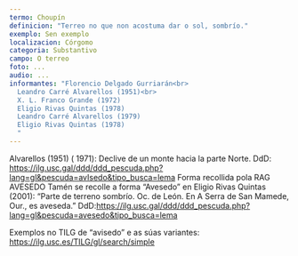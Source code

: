 ```yaml
---
termo: Choupín
definicion: "Terreo no que non acostuma dar o sol, sombrío."
exemplo: Sen exemplo
localizacion: Córgomo
categoria: Substantivo
campo: O terreo
foto: ...
audio: ...
informantes: "Florencio Delgado Gurriarán<br>
  Leandro Carré Alvarellos (1951)<br>
  X. L. Franco Grande (1972)
  Eligio Rivas Quintas (1978)
  Leandro Carré Alvarellos (1979)
  Eligio Rivas Quintas (1978)
  "
---
```


Alvarellos (1951) ( 1971): Declive de un monte hacia la parte Norte.
DdD: https://ilg.usc.gal/ddd/ddd_pescuda.php?lang=gl&pescuda=avIsedo&tipo_busca=lema
Forma recollida pola RAG AVESEDO
Tamén se recolle a forma “Avesedo” en Eligio Rivas Quintas (2001): “Parte de terreno sombrío. Oc. de León. En A Serra de San Mamede, Our., es aveseda.”
DdD:https://ilg.usc.gal/ddd/ddd_pescuda.php?lang=gl&pescuda=avesedo&tipo_busca=lema

Exemplos no TILG de “avisedo” e as súas variantes: https://ilg.usc.es/TILG/gl/search/simple
